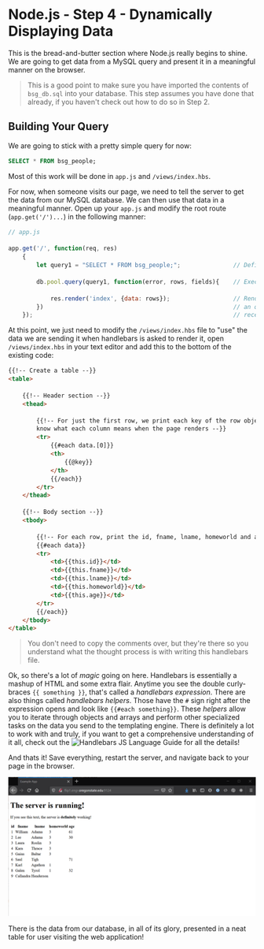# Node.js - Step 4 - Dynamically Displaying Data

This is the bread-and-butter section where Node.js really begins to shine. We are going to get data from a MySQL query and present it in a meaningful manner on the browser.

> This is a good point to make sure you have imported the contents of `bsg_db.sql` into your database. This step assumes you have done that already, if you haven't check out how to do so in Step 2.

## Building Your Query

We are going to stick with a pretty simple query for now:

```sql
SELECT * FROM bsg_people;
```

Most of this work will be done in `app.js` and `/views/index.hbs`.

For now, when someone visits our page, we need to tell the server to get the data from our MySQL database. We can then use that data in a meaningful manner. Open up your `app.js` and modify the root route (`app.get('/')...`) in the following manner:

```javascript
// app.js

app.get('/', function(req, res)
    {  
        let query1 = "SELECT * FROM bsg_people;";               // Define our query

        db.pool.query(query1, function(error, rows, fields){    // Execute the query

            res.render('index', {data: rows});                  // Render the index.hbs file, and also send the renderer
        })                                                      // an object where 'data' is equal to the 'rows' we
    });                                                         // received back from the query
```

At this point, we just need to modify the `/views/index.hbs` file to "use" the data we are sending it when handlebars is asked to render it, open `/views/index.hbs` in your text editor and add this to the bottom of the existing code:

```html
{{!-- Create a table --}}
<table>

    {{!-- Header section --}}
    <thead>

        {{!-- For just the first row, we print each key of the row object as a header cell so we
        know what each column means when the page renders --}}
        <tr>
            {{#each data.[0]}}
            <th>
                {{@key}}
            </th>
            {{/each}}
        </tr>
    </thead>

    {{!-- Body section --}}
    <tbody>

        {{!-- For each row, print the id, fname, lname, homeworld and age, in order --}}
        {{#each data}}
        <tr>
            <td>{{this.id}}</td>
            <td>{{this.fname}}</td>
            <td>{{this.lname}}</td>
            <td>{{this.homeworld}}</td>
            <td>{{this.age}}</td>
        </tr>
        {{/each}}
    </tbody>
</table>
```

> You don't need to copy the comments over, but they're there so you understand what the thought process is with writing this handlebars file.

Ok, so there's a lot of *magic* going on here. Handlebars is essentially a mashup of HTML and some extra flair. Anytime you see the double curly-braces `{{ something }}`, that's called a _handlebars expression_. There are also things called _handlebars helpers_. Those have the `#` sign right after the expression opens and look like `{{#each something}}`. These _helpers_ allow you to iterate through objects and arrays and perform other specialized tasks on the data you send to the templating engine. There is definitely a lot to work with and truly, if you want to get a comprehensive understanding of it all, check out the ![Handlebars JS Language Guide](https://handlebarsjs.com/guide/) for all the details!

And thats it! Save everything, restart the server, and navigate back to your page in the browser.

![the result of the database query presented on the screen](./assets/bsgpeople_browser.png)

There is the data from our database, in all of its glory, presented in a neat table for user visiting the web application!
